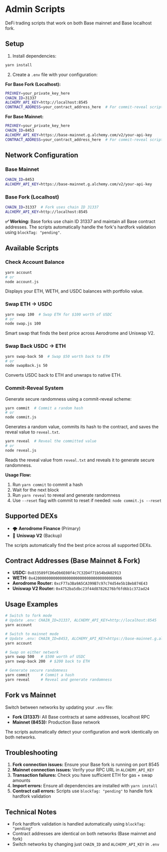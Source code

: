 # Admin Scripts

DeFi trading scripts that work on both Base mainnet and Base localhost fork.

## Setup

1. Install dependencies:

```bash
yarn install
```

2. Create a `.env` file with your configuration:

**For Base Fork (Localhost):**

```bash
PRIVKEY=your_private_key_here
CHAIN_ID=31337
ALCHEMY_API_KEY=http://localhost:8545
CONTRACT_ADDRESS=your_contract_address_here  # For commit-reveal scripts
```

**For Base Mainnet:**

```bash
PRIVKEY=your_private_key_here
CHAIN_ID=8453
ALCHEMY_API_KEY=https://base-mainnet.g.alchemy.com/v2/your-api-key
CONTRACT_ADDRESS=your_contract_address_here  # For commit-reveal scripts
```

## Network Configuration

### Base Mainnet

```bash
CHAIN_ID=8453
ALCHEMY_API_KEY=https://base-mainnet.g.alchemy.com/v2/your-api-key
```

### Base Fork (Localhost)

```bash
CHAIN_ID=31337  # Fork uses chain ID 31337
ALCHEMY_API_KEY=http://localhost:8545
```

**✅ Working:** Base forks use chain ID 31337 and maintain all Base contract addresses. The scripts automatically handle the fork's hardfork validation using `blockTag: "pending"`.

## Available Scripts

### Check Account Balance

```bash
yarn account
# or
node account.js
```

Displays your ETH, WETH, and USDC balances with portfolio value.

### Swap ETH → USDC

```bash
yarn swap 100  # Swap ETH for $100 worth of USDC
# or
node swap.js 100
```

Smart swap that finds the best price across Aerodrome and Uniswap V2.

### Swap Back USDC → ETH

```bash
yarn swap-back 50  # Swap $50 worth back to ETH
# or
node swapBack.js 50
```

Converts USDC back to ETH and unwraps to native ETH.

### Commit-Reveal System

Generate secure randomness using a commit-reveal scheme:

```bash
yarn commit  # Commit a random hash
# or
node commit.js
```

Generates a random value, commits its hash to the contract, and saves the reveal value to `reveal.txt`.

```bash
yarn reveal  # Reveal the committed value
# or
node reveal.js
```

Reads the reveal value from `reveal.txt` and reveals it to generate secure randomness.

**Usage Flow:**

1. Run `yarn commit` to commit a hash
2. Wait for the next block
3. Run `yarn reveal` to reveal and generate randomness
4. Use `--reset` flag with commit to reset if needed: `node commit.js --reset`

## Supported DEXs

- 🌪️ **Aerodrome Finance** (Primary)
- 🦄 **Uniswap V2** (Backup)

The scripts automatically find the best price across all supported DEXs.

## Contract Addresses (Base Mainnet & Fork)

- **USDC:** `0x833589fCD6eDb6E08f4c7C32D4f71b54bdA02913`
- **WETH:** `0x4200000000000000000000000000000000000006`
- **Aerodrome Router:** `0xcF77a3Ba9A5CA399B7c97c74d54e5b1Beb874E43`
- **Uniswap V2 Router:** `0x4752ba5dbc23f44d87826276bf6fd6b1c372ad24`

## Usage Examples

```bash
# Switch to fork mode
# Update .env: CHAIN_ID=31337, ALCHEMY_API_KEY=http://localhost:8545
yarn account

# Switch to mainnet mode
# Update .env: CHAIN_ID=8453, ALCHEMY_API_KEY=https://base-mainnet.g.alchemy.com/v2/...
yarn account

# Swap on either network
yarn swap 500   # $500 worth of USDC
yarn swap-back 200  # $200 back to ETH

# Generate secure randomness
yarn commit     # Commit a hash
yarn reveal     # Reveal and generate randomness
```

## Fork vs Mainnet

Switch between networks by updating your `.env` file:

- **Fork (31337):** All Base contracts at same addresses, localhost RPC
- **Mainnet (8453):** Production Base network

The scripts automatically detect your configuration and work identically on both networks.

## Troubleshooting

1. **Fork connection issues:** Ensure your Base fork is running on port 8545
2. **Mainnet connection issues:** Verify your RPC URL in `ALCHEMY_API_KEY`
3. **Transaction failures:** Check you have sufficient ETH for gas + swap amounts
4. **Import errors:** Ensure all dependencies are installed with `yarn install`
5. **Contract call errors:** Scripts use `blockTag: "pending"` to handle fork hardfork validation

## Technical Notes

- Fork hardfork validation is handled automatically using `blockTag: "pending"`
- Contract addresses are identical on both networks (Base mainnet and fork)
- Switch networks by changing just `CHAIN_ID` and `ALCHEMY_API_KEY` in `.env`
